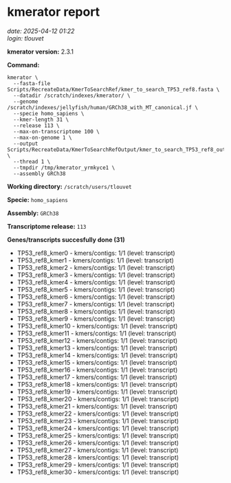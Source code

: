 # kmerator report
*date: 2025-04-12 01:22*  
*login: tlouvet*

**kmerator version:** 2.3.1

**Command:**

```
kmerator \
  --fasta-file Scripts/RecreateData/KmerToSearchRef/kmer_to_search_TP53_ref8.fasta \
  --datadir /scratch/indexes/kmerator/ \
  --genome /scratch/indexes/jellyfish/human/GRCh38_with_MT_canonical.jf \
  --specie homo_sapiens \
  --kmer-length 31 \
  --release 113 \
  --max-on-transcriptome 100 \
  --max-on-genome 1 \
  --output Scripts/RecreateData/KmerToSearchRefOutput/kmer_to_search_TP53_ref8_output \
  --thread 1 \
  --tmpdir /tmp/kmerator_yrmkyce1 \
  --assembly GRCh38
```

**Working directory:** `/scratch/users/tlouvet`

**Specie:** `homo_sapiens`

**Assembly:** `GRCh38`

**Transcriptome release:** `113`

**Genes/transcripts succesfully done (31)**

- TP53_ref8_kmer0 - kmers/contigs: 1/1 (level: transcript)
- TP53_ref8_kmer1 - kmers/contigs: 1/1 (level: transcript)
- TP53_ref8_kmer2 - kmers/contigs: 1/1 (level: transcript)
- TP53_ref8_kmer3 - kmers/contigs: 1/1 (level: transcript)
- TP53_ref8_kmer4 - kmers/contigs: 1/1 (level: transcript)
- TP53_ref8_kmer5 - kmers/contigs: 1/1 (level: transcript)
- TP53_ref8_kmer6 - kmers/contigs: 1/1 (level: transcript)
- TP53_ref8_kmer7 - kmers/contigs: 1/1 (level: transcript)
- TP53_ref8_kmer8 - kmers/contigs: 1/1 (level: transcript)
- TP53_ref8_kmer9 - kmers/contigs: 1/1 (level: transcript)
- TP53_ref8_kmer10 - kmers/contigs: 1/1 (level: transcript)
- TP53_ref8_kmer11 - kmers/contigs: 1/1 (level: transcript)
- TP53_ref8_kmer12 - kmers/contigs: 1/1 (level: transcript)
- TP53_ref8_kmer13 - kmers/contigs: 1/1 (level: transcript)
- TP53_ref8_kmer14 - kmers/contigs: 1/1 (level: transcript)
- TP53_ref8_kmer15 - kmers/contigs: 1/1 (level: transcript)
- TP53_ref8_kmer16 - kmers/contigs: 1/1 (level: transcript)
- TP53_ref8_kmer17 - kmers/contigs: 1/1 (level: transcript)
- TP53_ref8_kmer18 - kmers/contigs: 1/1 (level: transcript)
- TP53_ref8_kmer19 - kmers/contigs: 1/1 (level: transcript)
- TP53_ref8_kmer20 - kmers/contigs: 1/1 (level: transcript)
- TP53_ref8_kmer21 - kmers/contigs: 1/1 (level: transcript)
- TP53_ref8_kmer22 - kmers/contigs: 1/1 (level: transcript)
- TP53_ref8_kmer23 - kmers/contigs: 1/1 (level: transcript)
- TP53_ref8_kmer24 - kmers/contigs: 1/1 (level: transcript)
- TP53_ref8_kmer25 - kmers/contigs: 1/1 (level: transcript)
- TP53_ref8_kmer26 - kmers/contigs: 1/1 (level: transcript)
- TP53_ref8_kmer27 - kmers/contigs: 1/1 (level: transcript)
- TP53_ref8_kmer28 - kmers/contigs: 1/1 (level: transcript)
- TP53_ref8_kmer29 - kmers/contigs: 1/1 (level: transcript)
- TP53_ref8_kmer30 - kmers/contigs: 1/1 (level: transcript)
